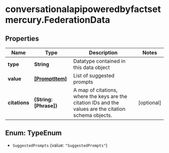 # conversationalapipoweredbyfactsetmercury.FederationData

## Properties

Name | Type | Description | Notes
------------ | ------------- | ------------- | -------------
**type** | **String** | Datatype contained in this data object | 
**value** | [**[PromptItem]**](PromptItem.md) | List of suggested prompts | 
**citations** | **{String: [Phrase]}** | A map of citations, where the keys are the citation IDs and the values are the citation schema objects. | [optional] 



## Enum: TypeEnum


* `SuggestedPrompts` (value: `"SuggestedPrompts"`)




